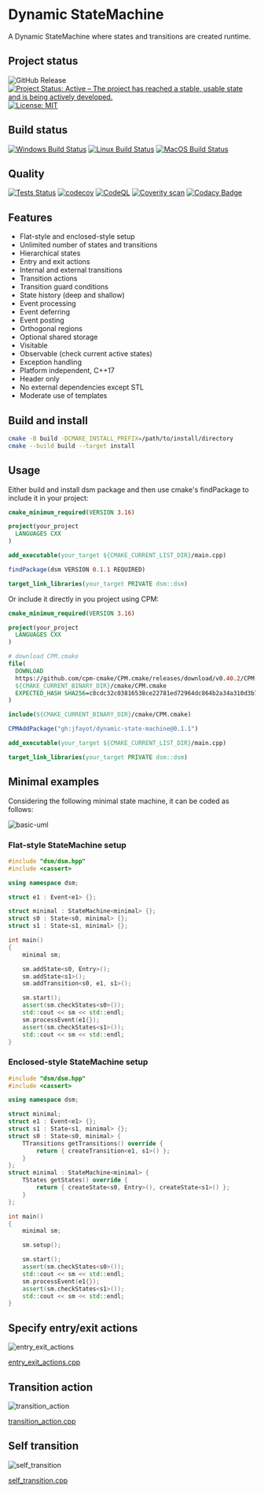 # Dynamic StateMachine

A Dynamic StateMachine where states and transitions are created runtime.

## Project status

![GitHub Release](https://img.shields.io/github/v/release/jfayot/dynamic-state-machine)
[![Project Status: Active – The project has reached a stable, usable state and is being actively developed.](https://www.repostatus.org/badges/latest/active.svg)](https://www.repostatus.org/#active)
[![License: MIT](https://img.shields.io/badge/License-MIT-yellow.svg)](https://github.com/jfayot/dynamic-state-machine/blob/main/LICENSE)

## Build status

[![Windows Build Status](https://github.com/jfayot/dynamic-state-machine/actions/workflows/windows.yml/badge.svg)](https://github.com/jfayot/dynamic-state-machine/actions/workflows/windows.yml)
[![Linux Build Status](https://github.com/jfayot/dynamic-state-machine/actions/workflows/linux.yml/badge.svg)](https://github.com/jfayot/dynamic-state-machine/actions/workflows/linux.yml)
[![MacOS Build Status](https://github.com/jfayot/dynamic-state-machine/actions/workflows/macos.yml/badge.svg)](https://github.com/jfayot/dynamic-state-machine/actions/workflows/macos.yml)

## Quality

[![Tests Status](https://github.com/jfayot/dynamic-state-machine/actions/workflows/tests.yml/badge.svg)](https://github.com/jfayot/dynamic-state-machine/actions/workflows/tests.yml)
[![codecov](https://codecov.io/gh/jfayot/dynamic-state-machine/branch/main/graph/badge.svg)](https://codecov.io/gh/jfayot/dynamic-state-machine)
[![CodeQL](https://github.com/jfayot/dynamic-state-machine/actions/workflows/codeql-analysis.yml/badge.svg)](https://github.com/jfayot/dynamic-state-machine/actions/workflows/codeql-analysis.yml)
[![Coverity scan](https://scan.coverity.com/projects/25247/badge.svg)](https://scan.coverity.com/projects/dsm)
[![Codacy Badge](https://app.codacy.com/project/badge/Grade/94a50b94b2f34494bd7c12426ad3fc88)](https://www.codacy.com/gh/jfayot/dynamic-state-machine/dashboard?utm_source=github.com&amp;utm_medium=referral&amp;utm_content=jfayot/dynamic-state-machine&amp;utm_campaign=Badge_Grade)

## Features

* Flat-style and enclosed-style setup
* Unlimited number of states and transitions
* Hierarchical states
* Entry and exit actions
* Internal and external transitions
* Transition actions
* Transition guard conditions
* State history (deep and shallow)
* Event processing
* Event deferring
* Event posting
* Orthogonal regions
* Optional shared storage
* Visitable
* Observable (check current active states)
* Exception handling
* Platform independent, C++17
* Header only
* No external dependencies except STL
* Moderate use of templates

## Build and install

```bash
cmake -B build -DCMAKE_INSTALL_PREFIX=/path/to/install/directory
cmake --build build --target install
```

## Usage

Either build and install dsm package and then use cmake's findPackage to include it in your project:

```cmake
cmake_minimum_required(VERSION 3.16)

project(your_project
  LANGUAGES CXX
)

add_executable(your_target ${CMAKE_CURRENT_LIST_DIR}/main.cpp)

findPackage(dsm VERSION 0.1.1 REQUIRED)

target_link_libraries(your_target PRIVATE dsm::dsm)
```

Or include it directly in you project using CPM:

```cmake
cmake_minimum_required(VERSION 3.16)

project(your_project
  LANGUAGES CXX
)

# download CPM.cmake
file(
  DOWNLOAD
  https://github.com/cpm-cmake/CPM.cmake/releases/download/v0.40.2/CPM.cmake
  ${CMAKE_CURRENT_BINARY_DIR}/cmake/CPM.cmake
  EXPECTED_HASH SHA256=c8cdc32c03816538ce22781ed72964dc864b2a34a310d3b7104812a5ca2d835d
)

include(${CMAKE_CURRENT_BINARY_DIR}/cmake/CPM.cmake)

CPMAddPackage("gh:jfayot/dynamic-state-machine@0.1.1")

add_executable(your_target ${CMAKE_CURRENT_LIST_DIR}/main.cpp)

target_link_libraries(your_target PRIVATE dsm::dsm)
```

## Minimal examples

Considering the following minimal state machine, it can be coded as follows:

![basic-uml](http://www.plantuml.com/plantuml/proxy?cache=no&src=https://raw.githubusercontent.com/jfayot/dynamic-state-machine/master/resources/basic.puml)

### Flat-style StateMachine setup

```c++
#include "dsm/dsm.hpp"
#include <cassert>

using namespace dsm;

struct e1 : Event<e1> {};

struct minimal : StateMachine<minimal> {};
struct s0 : State<s0, minimal> {};
struct s1 : State<s1, minimal> {};

int main()
{
    minimal sm;

    sm.addState<s0, Entry>();
    sm.addState<s1>();
    sm.addTransition<s0, e1, s1>();

    sm.start();
    assert(sm.checkStates<s0>());
    std::cout << sm << std::endl;
    sm.processEvent(e1{});
    assert(sm.checkStates<s1>());
    std::cout << sm << std::endl;
}
```

### Enclosed-style StateMachine setup

```c++
#include "dsm/dsm.hpp"
#include <cassert>

using namespace dsm;

struct minimal;
struct e1 : Event<e1> {};
struct s1 : State<s1, minimal> {};
struct s0 : State<s0, minimal> {
    TTransitions getTransitions() override {
        return { createTransition<e1, s1>() };
    }
};
struct minimal : StateMachine<minimal> {
    TStates getStates() override {
        return { createState<s0, Entry>(), createState<s1>() };
    }
};

int main()
{
    minimal sm;

    sm.setup();

    sm.start();
    assert(sm.checkStates<s0>());
    std::cout << sm << std::endl;
    sm.processEvent(e1{});
    assert(sm.checkStates<s1>());
    std::cout << sm << std::endl;
}
```

## Specify entry/exit actions

![entry_exit_actions](http://www.plantuml.com/plantuml/proxy?cache=no&src=https://raw.githubusercontent.com/jfayot/dynamic-state-machine/master/resources/entry_exit_actions.puml)

[entry_exit_actions.cpp](./examples/entry_exit_actions/entry_exit_actions.cpp)

## Transition action

![transition_action](http://www.plantuml.com/plantuml/proxy?cache=no&src=https://raw.githubusercontent.com/jfayot/dynamic-state-machine/master/resources/transition_action.puml)

[transition_action.cpp](./examples/transition_action/transition_action.cpp)

## Self transition

![self_transition](http://www.plantuml.com/plantuml/proxy?cache=no&src=https://raw.githubusercontent.com/jfayot/dynamic-state-machine/master/resources/self_transition.puml)

[self_transition.cpp](./examples/self_transition/self_transition.cpp)
